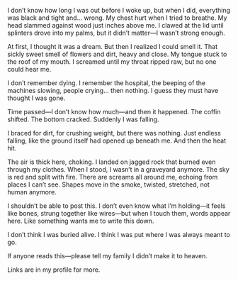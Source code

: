 I don’t know how long I was out before I woke up, but when I did, everything was black and tight and… wrong. My chest hurt when I tried to breathe. My head slammed against wood just inches above me. I clawed at the lid until splinters drove into my palms, but it didn’t matter—I wasn’t strong enough.

At first, I thought it was a dream. But then I realized I could smell it. That sickly sweet smell of flowers and dirt, heavy and close. My tongue stuck to the roof of my mouth. I screamed until my throat ripped raw, but no one could hear me.

I don’t remember dying. I remember the hospital, the beeping of the machines slowing, people crying… then nothing. I guess they must have thought I was gone.

Time passed—I don’t know how much—and then it happened. The coffin shifted. The bottom cracked. Suddenly I was falling.

I braced for dirt, for crushing weight, but there was nothing. Just endless falling, like the ground itself had opened up beneath me. And then the heat hit.

The air is thick here, choking. I landed on jagged rock that burned even through my clothes. When I stood, I wasn’t in a graveyard anymore. The sky is red and split with fire. There are screams all around me, echoing from places I can’t see. Shapes move in the smoke, twisted, stretched, not human anymore.

I shouldn’t be able to post this. I don’t even know what I’m holding—it feels like bones, strung together like wires—but when I touch them, words appear here. Like something wants me to write this down.

I don’t think I was buried alive. I think I was put where I was always meant to go.

If anyone reads this—please tell my family I didn’t make it to heaven.

Links are in my profile for more.